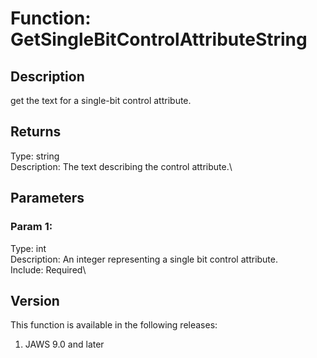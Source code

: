 # Function: GetSingleBitControlAttributeString

## Description

get the text for a single-bit control attribute.

## Returns

Type: string\
Description: The text describing the control attribute.\

## Parameters

### Param 1:

Type: int\
Description: An integer representing a single bit control attribute.\
Include: Required\

## Version

This function is available in the following releases:

1.  JAWS 9.0 and later
